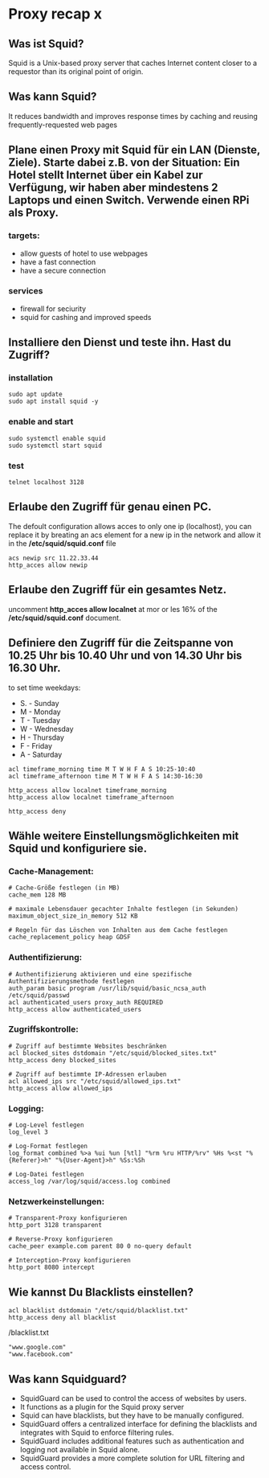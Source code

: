 # Proxy recap   x

## Was ist Squid?
Squid is a Unix-based proxy server that caches Internet content closer to a requestor than its original point of origin.

## Was kann Squid?
It reduces bandwidth and improves response times by caching and reusing frequently-requested web pages

## Plane einen Proxy mit Squid für ein LAN (Dienste, Ziele). Starte dabei z.B. von der Situation: Ein Hotel stellt Internet über ein Kabel zur Verfügung, wir haben aber mindestens 2 Laptops und einen Switch. Verwende einen RPi als Proxy.
### targets:
- allow guests of hotel to use webpages
- have a fast connection
- have a secure connection

### services
- firewall for seciurity
- squid for cashing and improved speeds

## Installiere den Dienst und teste ihn. Hast du Zugriff?

### installation

```
sudo apt update 
sudo apt install squid -y
```
### enable and start

```
sudo systemctl enable squid
sudo systemctl start squid
```

### test 

```
telnet localhost 3128
```

## Erlaube den Zugriff für genau einen PC.

The defoult configuration allows acces to only one ip (localhost), you can replace it by breating an acs element for a new ip in the network and allow it in the **/etc/squid/squid.conf** file

```
acs newip src 11.22.33.44
http_acces allow newip
```

## Erlaube den Zugriff für ein gesamtes Netz.

uncomment **http_acces allow localnet** at mor or les 16% of the  **/etc/squid/squid.conf** document.

## Definiere den Zugriff für die Zeitspanne von 10.25 Uhr bis 10.40 Uhr und von 14.30 Uhr bis 16.30 Uhr.
to set time
weekdays:
- S. - Sunday
- M - Monday
- T - Tuesday
- W - Wednesday
- H - Thursday
- F - Friday
- A - Saturday

```
acl timeframe_morning time M T W H F A S 10:25-10:40
acl timeframe_afternoon time M T W H F A S 14:30-16:30

http_access allow localnet timeframe_morning
http_access allow localnet timeframe_afternoon

http_access deny
```

## Wähle weitere Einstellungsmöglichkeiten mit Squid und konfiguriere sie.

### Cache-Management:

```
# Cache-Größe festlegen (in MB)
cache_mem 128 MB

# maximale Lebensdauer gecachter Inhalte festlegen (in Sekunden)
maximum_object_size_in_memory 512 KB

# Regeln für das Löschen von Inhalten aus dem Cache festlegen
cache_replacement_policy heap GDSF
```

### Authentifizierung:

```
# Authentifizierung aktivieren und eine spezifische Authentifizierungsmethode festlegen
auth_param basic program /usr/lib/squid/basic_ncsa_auth /etc/squid/passwd
acl authenticated_users proxy_auth REQUIRED
http_access allow authenticated_users
```

### Zugriffskontrolle:

```
# Zugriff auf bestimmte Websites beschränken
acl blocked_sites dstdomain "/etc/squid/blocked_sites.txt"
http_access deny blocked_sites

# Zugriff auf bestimmte IP-Adressen erlauben
acl allowed_ips src "/etc/squid/allowed_ips.txt"
http_access allow allowed_ips
```

### Logging:

```
# Log-Level festlegen
log_level 3

# Log-Format festlegen
log_format combined %>a %ui %un [%tl] "%rm %ru HTTP/%rv" %Hs %<st "%{Referer}>h" "%{User-Agent}>h" %Ss:%Sh

# Log-Datei festlegen
access_log /var/log/squid/access.log combined
```

### Netzwerkeinstellungen:

```
# Transparent-Proxy konfigurieren
http_port 3128 transparent

# Reverse-Proxy konfigurieren
cache_peer example.com parent 80 0 no-query default

# Interception-Proxy konfigurieren
http_port 8080 intercept
```


## Wie kannst Du Blacklists einstellen?

```
acl blacklist dstdomain "/etc/squid/blacklist.txt"
http_access deny all blacklist
```
/blacklist.txt

```
"www.google.com"
"www.facebook.com"
```

## Was kann Squidguard?

- SquidGuard can be used to control the access of websites by users.
- It functions as a plugin for the Squid proxy server
- Squid can have blacklists, but they have to be manually configured.
- SquidGuard offers a centralized interface for defining the blacklists and integrates with Squid to enforce filtering rules.
- SquidGuard includes additional features such as authentication and logging not available in Squid alone.
- SquidGuard provides a more complete solution for URL filtering and access control.